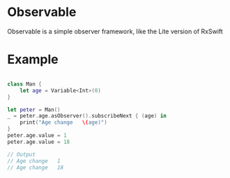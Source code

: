 # Observable
Observable is a simple observer framework, like the Lite version of RxSwift

# Example

```swift

class Man {
    let age = Variable<Int>(0)
}

let peter = Man()
_ = peter.age.asObserver().subscribeNext { (age) in
    print("Age change   \(age)")
}
peter.age.value = 1
peter.age.value = 18

// Output
// Age change   1
// Age change   18
```
